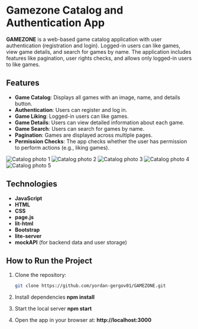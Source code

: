 # Gamezone Catalog and Authentication App

**GAMEZONE** is a web-based game catalog application with user authentication (registration and login). Logged-in users can like games, view game details, and search for games by name. The application includes features like pagination, user rights checks, and allows only logged-in users to like games.

## Features

- **Game Catalog**: Displays all games with an image, name, and details button.
- **Authentication**: Users can register and log in.
- **Game Liking**: Logged-in users can like games.
- **Game Details**: Users can view detailed information about each game.
- **Game Search**: Users can search for games by name.
- **Pagination**: Games are displayed across multiple pages.
- **Permission Checks**: The app checks whether the user has permission to perform actions (e.g., liking games).

![Catalog photo 1](https://github.com/user-attachments/assets/d996cbb0-d402-4e53-b1ea-68b4ad9207d7)
![Catalog photo 2](https://github.com/user-attachments/assets/a2f744b1-8e04-4740-85d4-6bbdc41bdc75)
![Catalog photo 3](https://github.com/user-attachments/assets/acac0182-213b-41e4-9331-76ab07e4de8c)
![Catalog photo 4](https://github.com/user-attachments/assets/5e5f4972-8322-4ac6-9150-0388454a15c8)
![Catalog photo 5](https://github.com/user-attachments/assets/31cc7959-1bdf-4cb5-af9c-7ba5b62c1b27)


## Technologies

- **JavaScript**
- **HTML**
- **CSS**
- **page.js**
- **lit-html**
- **Bootstrap**
- **lite-server**
- **mockAPI** (for backend data and user storage)

## How to Run the Project

1. Clone the repository:
   ```bash
   git clone https://github.com/yordan-gergov01/GAMEZONE.git

2. Install dependencies
   **npm install**

3. Start the local server
   **npm start**

4. Open the app in your browser at:
  **http://localhost:3000**

